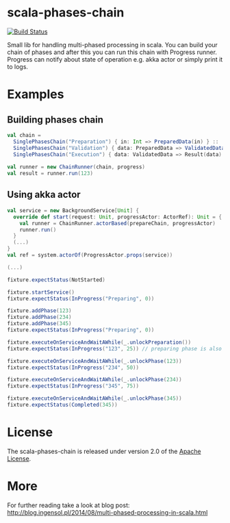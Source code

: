 scala-phases-chain
==================

[![Build Status](https://travis-ci.org/arkadius/scala-phases-chain.svg?branch=master)](https://travis-ci.org/arkadius/scala-phases-chain)

Small lib for handling multi-phased processing in scala. You can build your chain of phases and after this you can run this chain with Progress runner. Progress can notify about state of operation e.g. akka actor or simply print it to logs.

# Examples

## Building phases chain

```scala
val chain =
  SinglePhasesChain("Preparation") { in: Int => PreparedData(in) } ::
  SinglePhasesChain("Validation") { data: PreparedData => ValidatedData(data) } ::
  SinglePhasesChain("Execution") { data: ValidatedData => Result(data) }
 
val runner = new ChainRunner(chain, progress)
val result = runner.run(123)
```

## Using akka actor
```scala
val service = new BackgroundService[Unit] {
  override def start(request: Unit, progressActor: ActorRef): Unit = {
    val runner = ChainRunner.actorBased(prepareChain, progressActor)
    runner.run()
  }
  (...)
}
val ref = system.actorOf(ProgressActor.props(service))

(...)

fixture.expectStatus(NotStarted)

fixture.startService()
fixture.expectStatus(InProgress("Preparing", 0))

fixture.addPhase(123)
fixture.addPhase(234)
fixture.addPhase(345)
fixture.expectStatus(InProgress("Preparing", 0))

fixture.executeOnServiceAndWaitAWhile(_.unlockPreparation())
fixture.expectStatus(InProgress("123", 25)) // preparing phase is also counted

fixture.executeOnServiceAndWaitAWhile(_.unlockPhase(123))
fixture.expectStatus(InProgress("234", 50))

fixture.executeOnServiceAndWaitAWhile(_.unlockPhase(234))
fixture.expectStatus(InProgress("345", 75))

fixture.executeOnServiceAndWaitAWhile(_.unlockPhase(345))
fixture.expectStatus(Completed(345))
```

# License

The scala-phases-chain is released under version 2.0 of the [Apache License](http://www.apache.org/licenses/LICENSE-2.0).

# More

For further reading take a look at blog post: http://blog.ingensol.pl/2014/08/multi-phased-processing-in-scala.html
